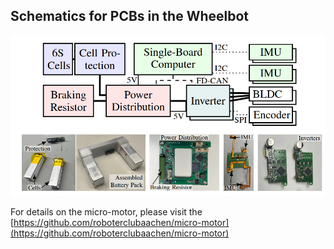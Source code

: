 ## Schematics for PCBs in the Wheelbot

![electronics overview](overview.png)


For details on the micro-motor, please visit the [https://github.com/roboterclubaachen/micro-motor](https://github.com/roboterclubaachen/micro-motor)